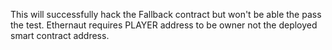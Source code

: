 This will successfully hack the Fallback contract but won't be able the pass the test.
Ethernaut requires PLAYER address to be owner not the deployed smart contract address. 

